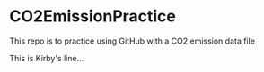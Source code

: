 # CO2EmissionPractice
 This repo is to practice using GitHub with a CO2 emission data file

This is Kirby's line...